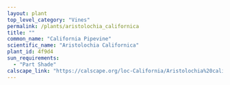 ```yaml
---
layout: plant                                                              
top_level_category: "Vines"
permalink: /plants/aristolochia_californica
title: ""
common_name: "California Pipevine"
scientific_name: "Aristolochia Californica"
plant_id: 4f9d4
sun_requirements:
  - "Part Shade"
calscape_link: "https://calscape.org/loc-California/Aristolochia%20californica(%20)"
---
```



